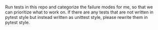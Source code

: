 Run tests in this repo and categorize the failure modes for me, so that we can prioritize what to work on.
If there are any tests that are not written in pytest style but instead written as unittest style, please rewrite them in pytest style.
